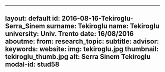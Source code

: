 ---
layout: default 
id: 2016-08-16-Tekiroglu-Serra_Sinem
surname: Tekiroglu
name: Tekiroglu
university: Univ. Trento
date: 16/08/2016
aboutme: 
from: 
research_topic: 
subtitle: 
advisor: 
keywords: 
website: 
img: tekiroglu.jpg
thumbnail: tekiroglu_thumb.jpg
alt: Serra Sinem Tekiroglu
modal-id: stud58
------
